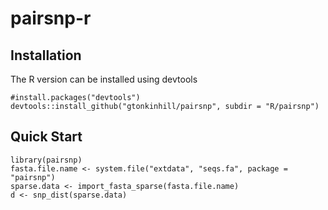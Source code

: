 # pairsnp-r


## Installation

The R version can be installed using devtools

```
#install.packages("devtools")
devtools::install_github("gtonkinhill/pairsnp", subdir = "R/pairsnp")
```

## Quick Start

```
library(pairsnp)
fasta.file.name <- system.file("extdata", "seqs.fa", package = "pairsnp")
sparse.data <- import_fasta_sparse(fasta.file.name)
d <- snp_dist(sparse.data)
```